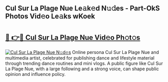 ## Cul Sur La Plage Nue Le𝚊k𝚎d N𝚞𝚍es - Part-OkS Photos Vid𝚎o Le𝚊ks wKoek

# <h2><a href="http://fbap8ok.evod.top/?m=Cul+Sur+La+Plage+Nue">🔗 👉🔴 Cul Sur La Plage Nue Vid𝚎o Ph𝚘t𝚘s</a></h2>

[![Cul Sur La Plage Nue N𝚞d𝚎s](https://i.imgur.com/8V9OHl7.gif)](http://fbap8ok.evod.top/?m=Cul+Sur+La+Plage+Nue)
Online persona Cul Sur La Plage Nue and multimedia artist, celebrated for publishing dance and lifestyle material through trending dance routines and mini vlogs. A public figure like Cul Sur La Plage Nue, with a large following and a strong voice, can shape public opinion and influence policy. 
